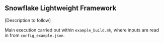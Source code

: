 ## Snowflake Lightweight Framework

[Description to follow]

Main execution carried out within `example_build.mk`, where inputs are read in from `config_example.json`.